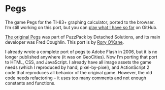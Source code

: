 # Pegs

The game Pegs for the TI-83+ graphing calculator, ported to the browser. I’m still working on this port, but you can [play what I have so far](https://roryokane.github.io/pegs-js/) on GitHub.

[The original Pegs](http://www.detachedsolutions.com/puzzpack/pegs.php) was part of PuzzPack by Detached Solutions, and its main developer was Fred Coughlin. This port is by [Rory O’Kane](http://roryokane.com/).

I already wrote a complete port of pegs to Adobe Flash in 2006, but it is no longer published anywhere (it was on GeoCities). Now I’m porting that port to HTML, CSS, and JavaScript. I already have all image assets the game needs (which I reproduced by hand, pixel-by-pixel), and ActionScript 2 code that reproduces all behavior of the original game. However, the old code needs refactoring – it uses too many comments and not enough constants and functions.
